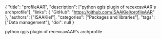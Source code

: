 {
  "title": "profileAAR",
  "description": ["python qgis plugin of recexcavAAR's archprofile"],
  "links": {
    "GitHub": "https://github.com/ISAAKiel/profileAAR"
  },
  "authors": ["ISAAKiel"],
  "categories": ["Packages and libraries"],
  "tags": ["Data management"],
  "doi": null
}

<!-- Generated by csv2md.R – do not edit by hand -->

python qgis plugin of recexcavAAR's archprofile